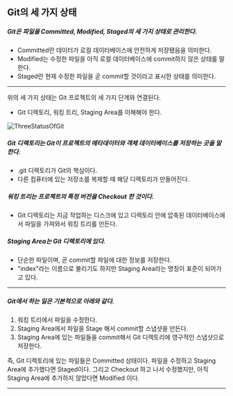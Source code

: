 ## Git의 세 가지 상태



##### Git은 파일을 Committed, Modified, Staged의 세 가지 상태로 관리한다.

- Committed란 데이터가 로컬 데이터베이스에 안전하게 저장됐음을 의미한다.
- Modified는 수정한 파일을 아직 로컬 데이터베이스에 commit하지 않은 상태를 말한다.
- Staged란 현재 수정한 파일을 곧 commit할 것이라고 표시한 상태를 의미한다.

---

위의 세 가지 상태는 Git 프로젝트의 세 가지 단계와 연결된다. 

- Git 디렉토리,  워킹 트리, Staging Area를 이해해야 한다.

![ThreeStatusOfGit](https://img1.daumcdn.net/thumb/R1280x0/?scode=mtistory2&fname=https%3A%2F%2Fk.kakaocdn.net%2Fdn%2FbeCcS8%2FbtqAyyU72Wi%2FfbeZoxZ6t5IRsJAY0lCWu1%2Fimg.jpg)

##### Git 디렉토리는 Git이 프로젝트의 메타데이터와 객체 데이터베이스를 저장하는 곳을 말한다.

- .git 디렉토리가 Git의 핵심이다.
- 다른 컴퓨터에 있는 저장소를 복제할 때 해당 디렉토리가 만들어진다.

##### 워킹 트리는 프로젝트의 특정 버전을 Checkout 한 것이다.

- Git 디렉토리는 지금 작업하는 디스크에 있고 디렉토리 안에 압축된 데이터베이스에서 파일을 가져와서 워킹 트리를 만든다.

##### Staging Area는 Git 디렉토리에 있다.

- 단순한 파일이며, 곧 commit할 파일에 대한 정보를 저장한다.
- "index"라는 이름으로 불리기도 하지만 Staging Area라는 명칭이 표준이 되어가고 있다.

---

##### Git에서 하는 일은 기본적으로 아래와 같다.

1. 워킹 트리에서 파일을 수정한다.
2. Staging Area에서 파일을 Stage 해서 commit할 스냅샷을 만든다.
3. Staging Area에 있는 파일들을 commit해서 Git 디렉토리에 영구적인 스냅샷으로 저장한다.

즉, Git 디렉토리에 있는 파일들은 Committed 상태이다. 파일을 수정하고 Staging Area에 추가했다면 Staged이다. 그리고 Checkout 하고 나서 수정했지만, 아직 Staging Area에 추가하지 않았다면 Modified 이다.

---

